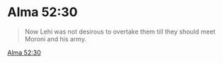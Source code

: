 # Alma 52:30

> Now Lehi was not desirous to overtake them till they should meet Moroni and his army.

[Alma 52:30](https://www.churchofjesuschrist.org/study/scriptures/bofm/alma/52?lang=eng&id=p30#p30)


